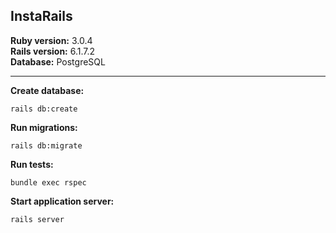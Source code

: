 ## InstaRails
**Ruby version:** 3.0.4\
**Rails version:** 6.1.7.2\
**Database:** PostgreSQL

---
**Create database:**
```
rails db:create
```
**Run migrations:**
```
rails db:migrate
```
**Run tests:**
```
bundle exec rspec
```
**Start application server:**
```
rails server
```
